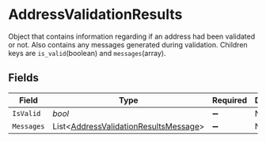 # AddressValidationResults

Object that contains information regarding if an address had been validated or not. Also contains any messages 
generated during validation. Children keys are <code>is_valid</code>(boolean) and <code>messages</code>(array).


## Fields

| Field                                                                                               | Type                                                                                                | Required                                                                                            | Description                                                                                         | Example                                                                                             |
| --------------------------------------------------------------------------------------------------- | --------------------------------------------------------------------------------------------------- | --------------------------------------------------------------------------------------------------- | --------------------------------------------------------------------------------------------------- | --------------------------------------------------------------------------------------------------- |
| `IsValid`                                                                                           | *bool*                                                                                              | :heavy_minus_sign:                                                                                  | N/A                                                                                                 | false                                                                                               |
| `Messages`                                                                                          | List<[AddressValidationResultsMessage](../../Models/Components/AddressValidationResultsMessage.md)> | :heavy_minus_sign:                                                                                  | N/A                                                                                                 |                                                                                                     |